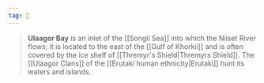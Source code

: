 ```yaml
---
tag: 🌊
---
```

> **Ulaagor Bay** is an inlet of the [[Songil Sea]] into which the Niiset River flows; it is located to the east of the [[Gulf of Khorkii]] and is often covered by the ice shelf of [[Thremyr's Shield|Thremyrs Shield]]. The [[Ulaagor Clans]] of the [[Erutaki human ethnicity|Erutaki]] hunt its waters and islands.







